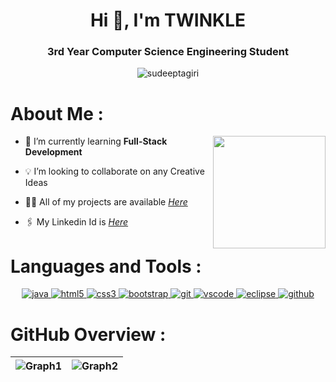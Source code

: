<h1 align="center">Hi 👋, I'm TWINKLE</h1>
<h3 align="center">3rd Year Computer Science Engineering Student</h3>

<p align="center"> <img src="https://komarev.com/ghpvc/?username=twinkletrivaan&label=Profile%20views&color=0e75b6&style=flat" alt="sudeeptagiri" /> </p>

<h1> <b>About Me :</b>  </h1>
 <a href="https://github.com/twinkletrivaan"><img align="right" width="180" height="180" src="https://i.pinimg.com/originals/0f/a0/94/0fa09464c343885355e6aa4d2f4a88b5.gif"></a>

- 🌱 I’m currently learning **Full-Stack Development**

- 💡 I’m looking to collaborate on any Creative Ideas

- 👨‍💻 All of my projects are available [_Here_](https://github.com/twinkletrivaan)

- 🖇️ My Linkedin Id is [_Here_](https://www.linkedin.com/in/twinkle-trivaan-b24b161a6)

# **Languages and Tools :**

<p align="center">
<a href="https://www.java.com" target="_blank" rel="noreferrer"> <img src="https://img.shields.io/badge/java-%23ED8B00.svg?style=for-the-badge&logo=java&logoColor=white" alt="java"/> </a>
<a href="https://www.w3.org/html/" target="_blank" rel="noreferrer"> <img src="https://img.shields.io/badge/html5-%23E34F26.svg?style=for-the-badge&logo=html5&logoColor=white" alt="html5" /> </a>
<a href="https://www.w3schools.com/css/" target="_blank" rel="noreferrer"> <img src="https://img.shields.io/badge/css3-%231572B6.svg?style=for-the-badge&logo=css3&logoColor=white" alt="css3" /> </a>
 <a href="https://getbootstrap.com/" target="_blank" rel="noreferrer"> <img src="https://img.shields.io/badge/Bootstrap-563D7C?style=for-the-badge&logo=bootstrap&logoColor=white" alt="bootstrap" /> </a>
 <a href="https://git-scm.com/" target="_blank" rel="noreferrer"> <img src="https://img.shields.io/badge/GIT-E44C30?style=for-the-badge&logo=git&logoColor=white" alt="git" /> </a>
 <a href="https://code.visualstudio.com/" target="_blank" rel="noreferrer"> <img src="https://img.shields.io/badge/Visual_Studio_Code-0078D4?style=for-the-badge&logo=visual%20studio%20code&logoColor=white" alt="vscode" /> </a> 
<a href="https://www.eclipse.org/" target="_blank" rel="noreferrer"> <img src="https://img.shields.io/badge/Eclipse-2C2255?style=for-the-badge&logo=eclipse&logoColor=white" alt="eclipse" /> </a>
<a href="https://www.github.com/" target="_blank" rel="noreferrer"> <img src="https://img.shields.io/badge/GitHub-100000?style=for-the-badge&logo=github&logoColor=white" alt="github" /> </a>
</p>

<h1><b>GitHub Overview :</b></h1>

|![Graph1](https://github-readme-stats.vercel.app/api?username=twinkletrivaan&show_icons=true&theme=radical) | ![Graph2](https://streak-stats.demolab.com/?user=twinkletrivaan&theme=dark) |
| :--: | :--: |

